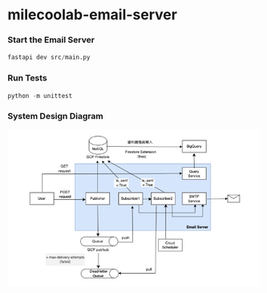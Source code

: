 # milecoolab-email-server

### Start the Email Server
```python
fastapi dev src/main.py
```

### Run Tests
```python
python -m unittest
```

### System Design Diagram
![Example Image](./images/system_design_diagram.png)
